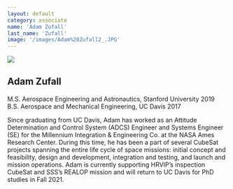 ```yaml
---
layout: default
category: associate
name: 'Adam Zufall'
last_name: 'Zufall'
image: '/images/Adam%20Zufall2_.JPG'
---
```


<img src="{{ page.image }}">

<h2 class="team-title">Adam Zufall</h2>
<h4 class="team-position"></h4>

<p>M.S. Aerospace Engineering and Astronautics, Stanford University 2019<br/>
B.S. Aerospace and Mechanical Engineering, UC Davis 2017</p>

<p>Since graduating from UC Davis, Adam has worked as an Attitude Determination and Control System (ADCS) Engineer and Systems Engineer (SE) for the Millennium Integration & Engineering Co. at the NASA Ames Research Center. During this time, he has been a part of several CubeSat projects spanning the entire life cycle of space missions: initial concept and feasibility, design and development, integration and testing, and launch and mission operations. Adam is currently supporting HRVIP’s inspection CubeSat and SSS’s REALOP mission and will return to UC Davis for PhD studies in Fall 2021.</p>

<ul class="team-member-other-info"></ul>
